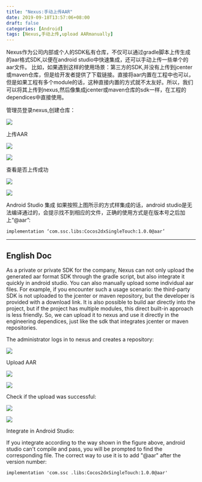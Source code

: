 ```yaml
---
title: "Nexus:手动上传AAR"
date: 2019-09-18T13:57:06+08:00
draft: false
categories: [Android]
tags: [Nexus,手动上传,upload AARmanually]
---
```


Nexus作为公司内部或个人的SDK私有仓库，不仅可以通过gradle脚本上传生成的aar格式SDK,以便在android studio中快速集成，还可以手动上传一些单个的aar文件。
比如，如果遇到这样的使用场景：第三方的SDK,并没有上传到jcenter 或maven仓库，但是给开发者提供了下载链接。直接将aar内置在工程中也可以，但是如果工程有多个module的话，这种直接内置的方式就不太友好。所以，我们可以将其上传到nexus,然后像集成jcenter或maven仓库的sdk一样，在工程的dependices中直接使用。

管理员登录nexus,创建仓库：

![](/img/09_nexus_aar_upload/01.jpg)

上传AAR

![](/img/09_nexus_aar_upload/02.jpg)

![](/img/09_nexus_aar_upload/03.jpg)

查看是否上传成功

![](/img/09_nexus_aar_upload/04.jpg)

![](/img/09_nexus_aar_upload/05.jpg)

Android Studio 集成
如果按照上图所示的方式样集成的话，android studio是无法编译通过的，会提示找不到相应的文件，正确的使用方式是在版本号之后加上“@aar”:
```
implementation ‘com.ssc.libs:Cocos2dxSingleTouch:1.0.0@aar’
```

---
English Doc
---

As a private or private SDK for the company, Nexus can not only upload the generated aar format SDK through the gradle script, but also integrate it quickly in android studio. You can also manually upload some individual aar files.
For example, if you encounter such a usage scenario: the third-party SDK is not uploaded to the jcenter or maven repository, but the developer is provided with a download link. It is also possible to build aar directly into the project, but if the project has multiple modules, this direct built-in approach is less friendly. So, we can upload it to nexus and use it directly in the engineering dependices, just like the sdk that integrates jcenter or maven repositories.

The administrator logs in to nexus and creates a repository:

![](/img/09_nexus_aar_upload/01.jpg)

Upload AAR

![](/img/09_nexus_aar_upload/02.jpg)

![](/img/09_nexus_aar_upload/03.jpg)

Check if the upload was successful:

![](/img/09_nexus_aar_upload/04.jpg)

![](/img/09_nexus_aar_upload/05.jpg)

Integrate in Android Studio:

If you integrate according to the way shown in the figure above, android studio can't compile and pass, you will be prompted to find the corresponding file. The correct way to use it is to add "@aar" after the version number:
```
implementation 'com.ssc .libs:Cocos2dxSingleTouch:1.0.0@aar'
```
